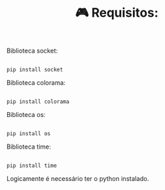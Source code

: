 <h1 align = "center" > 🎮 Requisitos: </h1><br>

Biblioteca socket:
```

pip install socket

```
Biblioteca colorama:
```

pip install colorama

```
Biblioteca os:
```

pip install os

```
Biblioteca time:
```

pip install time

```
Logicamente é necessário ter o python instalado.
